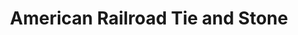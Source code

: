 ---
title: "American Railroad Tie and Stone"
url: /chesterland/american-railroad-tie-and-stone/
shop: Garten-Center
---